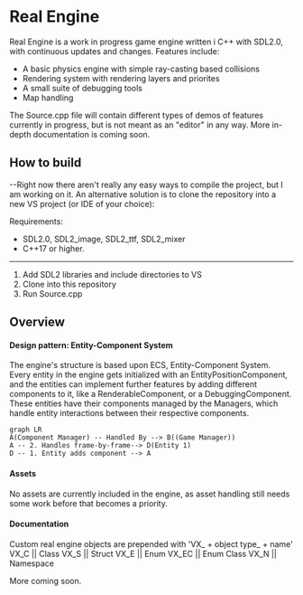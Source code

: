 # Real Engine 

Real Engine is a work in progress game engine written i C++ with SDL2.0, with continuous updates and changes.
Features include: 
- A basic physics engine with simple ray-casting based collisions
- Rendering system with rendering layers and priorites 
- A small suite of debugging tools
- Map handling

The Source.cpp file will contain different types of demos of features currently in progress, but is not meant as an "editor" in any way. 
More in-depth documentation is coming soon.

## How to build
--Right now there aren't really any easy ways to compile the project, but I am working on it. An alternative solution is to clone the repository into a new VS project (or IDE of your choice):

Requirements: 
- SDL2.0, SDL2_image, SDL2_ttf, SDL2_mixer
-	C++17 or higher. 
---
1. Add SDL2 libraries and include directories to VS
2. Clone into this repository
3. Run Source.cpp


## Overview
#### Design pattern: Entity-Component System 
The engine's structure is based upon ECS, Entity-Component System. 
Every entity in the engine gets initialized with an EntityPositionComponent, and the entities can implement further features by adding different components to it, like a RenderableComponent, or a DebuggingComponent. 
These entities have their components managed by the Managers, which handle entity interactions between their respective components. 

```mermaid
graph LR
A(Component Manager) -- Handled By --> B((Game Manager))
A -- 2. Handles frame-by-frame--> D(Entity 1)
D -- 1. Entity adds component --> A
```
#### Assets
No assets are currently included in the engine, as asset handling still needs some work before that becomes a priority.

#### Documentation
Custom real engine objects are prepended with 'VX_ + object type_ + name'
VX_C ||  Class
VX_S || Struct
VX_E || Enum
VX_EC || Enum Class
VX_N  || Namespace

More coming soon.